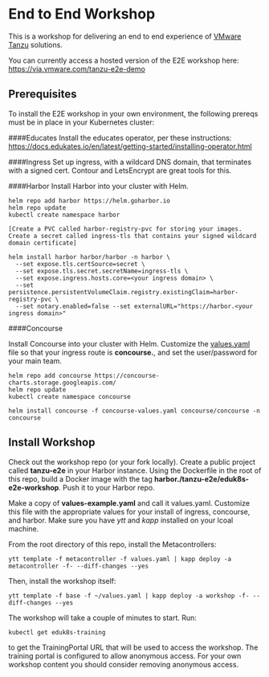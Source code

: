 # End to End Workshop

This is a workshop for delivering an end to end experience of [VMware Tanzu](https://tanzu.vmware.com) solutions.

You can currently access a hosted version of the E2E workshop here: https://via.vmware.com/tanzu-e2e-demo

## Prerequisites

To install the E2E workshop in your own environment, the following prereqs must be in place in your Kubernetes cluster:

####Educates
Install the educates operator, per these instructions: https://docs.edukates.io/en/latest/getting-started/installing-operator.html

####Ingress
Set up ingress, with a wildcard DNS domain, that terminates with a signed cert. Contour and LetsEncrypt are great tools for this.

####Harbor
Install Harbor into your cluster with Helm. 

```
helm repo add harbor https://helm.goharbor.io
helm repo update
kubectl create namespace harbor

[Create a PVC called harbor-registry-pvc for storing your images.
Create a secret called ingress-tls that contains your signed wildcard domain certificate]

helm install harbor harbor/harbor -n harbor \
  --set expose.tls.certSource=secret \
  --set expose.tls.secret.secretName=ingress-tls \
  --set expose.ingress.hosts.core=<your ingress domain> \
  --set persistence.persistentVolumeClaim.registry.existingClaim=harbor-registry-pvc \
  --set notary.enabled=false --set externalURL="https://harbor.<your ingress domain>"
```

####Concourse

Install Concourse into your cluster with Helm. Customize the [values.yaml](https://raw.githubusercontent.com/concourse/concourse-chart/master/values.yaml) file so that your ingress route is **concourse.<your-ingress-domain>**, and set the user/password for your main team.

```
helm repo add concourse https://concourse-charts.storage.googleapis.com/
helm repo update
kubectl create namespace concourse

helm install concourse -f concourse-values.yaml concourse/concourse -n concourse
```

## Install Workshop

Check out the workshop repo (or your fork locally). Create a public project called **tanzu-e2e** in your Harbor instance. Using the Dockerfile in the root of this repo, build a Docker image with the tag **harbor.<your ingress domain>/tanzu-e2e/eduk8s-e2e-workshop**. Push it to your Harbor repo.

Make a copy of **values-example.yaml** and call it values.yaml. Customize this file with the appropriate values for your install of ingress, concourse, and harbor. Make sure you have *ytt* and *kapp* installed on your lcoal machine.

From the root directory of this repo, install the Metacontrollers:
```
ytt template -f metacontroller -f values.yaml | kapp deploy -a metacontroller -f- --diff-changes --yes
```

Then, install the workshop itself:
```
ytt template -f base -f ~/values.yaml | kapp deploy -a workshop -f- --diff-changes --yes
```

The workshop will take a couple of minutes to start. Run:
```
kubectl get eduk8s-training
```
to get the TrainingPortal URL that will be used to access the workshop. The training portal is configured to allow anonymous access. For your own
workshop content you should consider removing anonymous access.

